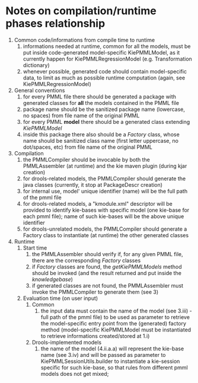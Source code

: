 <!--
  Licensed to the Apache Software Foundation (ASF) under one
  or more contributor license agreements.  See the NOTICE file
  distributed with this work for additional information
  regarding copyright ownership.  The ASF licenses this file
  to you under the Apache License, Version 2.0 (the
  "License"); you may not use this file except in compliance
  with the License.  You may obtain a copy of the License at

    http://www.apache.org/licenses/LICENSE-2.0

  Unless required by applicable law or agreed to in writing,
  software distributed under the License is distributed on an
  "AS IS" BASIS, WITHOUT WARRANTIES OR CONDITIONS OF ANY
  KIND, either express or implied.  See the License for the
  specific language governing permissions and limitations
  under the License.
  -->

Notes on compilation/runtime phases relationship
================================================

1. Common code/informations from compile time to runtime
    1. informations needed at runtime, common for all the models, must be put inside code-generated model-specific KiePMMLModel, as it currently happen for KiePMMLRegressionModel (e.g. Transformation dictionary)
    2. whenever possible, generated code should contain model-specific data, to limit as much as possible runtime computation (again, see KiePMMLRegressionModel)
2. General conventions
    1. for every PMML file there should be generated a package with generated classes for **all** the models contained in the PMML file   
    2. package name should be the sanitized package name (lowercase, no spaces) from file name of the original PMML
    3. for every PMML **model** there should be a generated class extending _KiePMMLModel_
    4. inside this package there also should be a _Factory_ class, whose name should be sanitized class name (first letter uppercase, no dot/spaces, etc) from file name of the original PMML
3. Compilation
    1. the PMMLCompiler should be invocable by  both the PMMLAssembler (at runtime) and the kie maven plugin (during kjar creation)
    2. for drools-related models, the PMMLCompiler should generate the java classes (currently, it stop at PackageDescr creation)
    3. for internal use, model' unique identifier (name) will be the full path of the pmml file
    4. for drools-related models, a "kmodule.xml" descriptor will be provided to identify kie-bases with specific model (one kie-base for each pmml file); name of such kie-bases will be the above unique identifier
    5. for drools-unrelated models, the PMMLCompiler should generate a Factory class to instantiate (at runtime) the other generated classes
4. Runtime
    1. Start time
        1. the PMMLAssembler should verify if, for any given PMML file, there are the corresponding _Factory_ classes
        2. if _Factory_ classes are found, the _getKiePMMLModels_ method should be invoked (and the result returned and put inside the _knowledgebase_)
        3. if generated classes are not found, the PMMLAssembler must invoke the PMMLCompiler to generate them (see 3)
    2. Evaluation time (on user input)
        1. Common
            1. the input data must contain the name of the model (see 3.iii) - full path of the pmml file) to be used as parameter to retrieve the model-specific entry point from the (generated) factory method (model-specific KiePMMLModel must be instantiated to retrieve informations created/stored at 1.i)
        2. Drools-implemented models
            1. the name of the model (4.ii.a.a) will represent the kie-base name (see 3.iv) and will be passed as parameter to KiePMMLSessionUtils.builder to instantiate a kie-session specific for such kie-base, so that rules from different pmml models does not get mixed;
